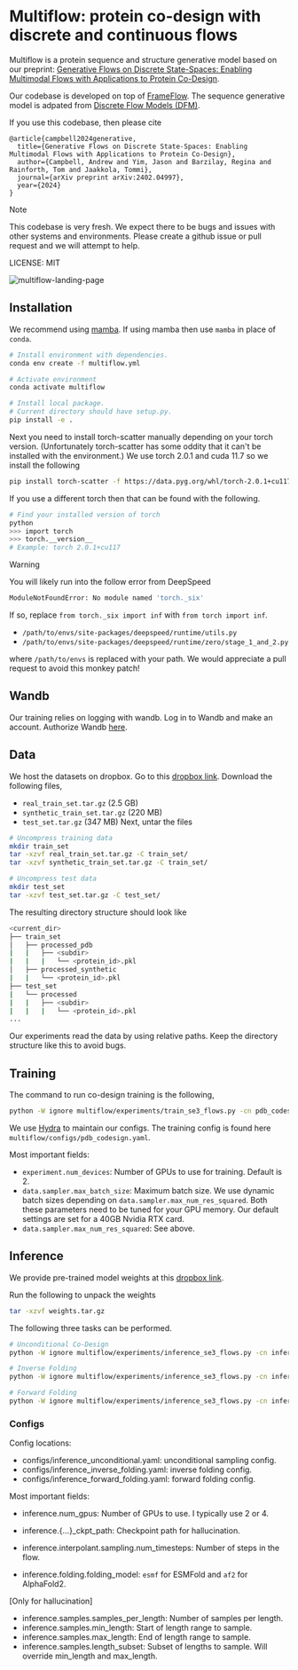 # Multiflow: protein co-design with discrete and continuous flows

Multiflow is a protein sequence and structure generative model based on our preprint: [Generative Flows on Discrete State-Spaces: Enabling Multimodal Flows with Applications to Protein Co-Design](https://arxiv.org/abs/2402.04997). 

Our codebase is developed on top of [FrameFlow](https://github.com/microsoft/frame-flow).
The sequence generative model is adpated from [Discrete Flow Models (DFM)](https://github.com/andrew-cr/discrete_flow_models).

If you use this codebase, then please cite

```
@article{campbell2024generative,
  title={Generative Flows on Discrete State-Spaces: Enabling Multimodal Flows with Applications to Protein Co-Design},
  author={Campbell, Andrew and Yim, Jason and Barzilay, Regina and Rainforth, Tom and Jaakkola, Tommi},
  journal={arXiv preprint arXiv:2402.04997},
  year={2024}
}
```

> [!NOTE]  
> This codebase is very fresh. We expect there to be bugs and issues with other systems and environments.
> Please create a github issue or pull request and we will attempt to help.

LICENSE: MIT

![multiflow-landing-page](https://github.com/jasonkyuyim/multiflow/blob/main/media/codesign.gif)

## Installation

We recommend using [mamba](https://mamba.readthedocs.io/en/latest/).
If using mamba then use `mamba` in place of `conda`.

```bash
# Install environment with dependencies.
conda env create -f multiflow.yml

# Activate environment
conda activate multiflow

# Install local package.
# Current directory should have setup.py.
pip install -e .
```

Next you need to install torch-scatter manually depending on your torch version.
(Unfortunately torch-scatter has some oddity that it can't be installed with the environment.)
We use torch 2.0.1 and cuda 11.7 so we install the following

```bash
pip install torch-scatter -f https://data.pyg.org/whl/torch-2.0.1+cu117.html
```

If you use a different torch then that can be found with the following.
```bash
# Find your installed version of torch
python
>>> import torch
>>> torch.__version__
# Example: torch 2.0.1+cu117
```

> [!WARNING]  
> You will likely run into the follow error from DeepSpeed
```bash
ModuleNotFoundError: No module named 'torch._six'
```
If so, replace `from torch._six import inf` with `from torch import inf`.
* `/path/to/envs/site-packages/deepspeed/runtime/utils.py`
* `/path/to/envs/site-packages/deepspeed/runtime/zero/stage_1_and_2.py`

where `/path/to/envs` is replaced with your path. We would appreciate a pull request to avoid this monkey patch!

## Wandb

Our training relies on logging with wandb. Log in to Wandb and make an account.
Authorize Wandb [here](https://wandb.ai/authorize).

## Data

We host the datasets on dropbox. Go to this [dropbox link](https://www.dropbox.com/scl/fo/rz4b72kjnpndcni0b80kz/h?rlkey=rk0pi3s36dszag2bggr18hhww&dl=0).
Download the following files,
* `real_train_set.tar.gz` (2.5 GB)
* `synthetic_train_set.tar.gz` (220 MB)
* `test_set.tar.gz` (347 MB)
Next, untar the files
```bash
# Uncompress training data
mkdir train_set
tar -xzvf real_train_set.tar.gz -C train_set/
tar -xzvf synthetic_train_set.tar.gz -C train_set/

# Uncompress test data
mkdir test_set
tar -xzvf test_set.tar.gz -C test_set/
```
The resulting directory structure should look like
```bash
<current_dir>
├── train_set
│   ├── processed_pdb
|   |   ├── <subdir>
|   |   |   └── <protein_id>.pkl
│   ├── processed_synthetic
|   |   └── <protein_id>.pkl
├── test_set
|   └── processed
|   |   ├── <subdir>
|   |   |   └── <protein_id>.pkl
...
```
Our experiments read the data by using relative paths. Keep the directory structure like this to avoid bugs.

## Training

The command to run co-design training is the following, 
```bash
python -W ignore multiflow/experiments/train_se3_flows.py -cn pdb_codesign
```
We use [Hydra](https://hydra.cc/) to maintain our configs. 
The training config is found here `multiflow/configs/pdb_codesign.yaml`.

Most important fields:
* `experiment.num_devices`: Number of GPUs to use for training. Default is 2.
* `data.sampler.max_batch_size`: Maximum batch size. We use dynamic batch sizes depending on `data.sampler.max_num_res_squared`. Both these parameters need to be tuned for your GPU memory. Our default settings are set for a 40GB Nvidia RTX card.
* `data.sampler.max_num_res_squared`: See above.


## Inference

We provide pre-trained model weights at this [dropbox link](https://www.dropbox.com/scl/fo/rz4b72kjnpndcni0b80kz/h?rlkey=rk0pi3s36dszag2bggr18hhww&dl=0).

Run the following to unpack the weights
```bash
tar -xzvf weights.tar.gz
```

The following three tasks can be performed. 
```bash
# Unconditional Co-Design
python -W ignore multiflow/experiments/inference_se3_flows.py -cn inference_unconditional

# Inverse Folding
python -W ignore multiflow/experiments/inference_se3_flows.py -cn inference_inverse_folding

# Forward Folding
python -W ignore multiflow/experiments/inference_se3_flows.py -cn inference_forward_folding
```

### Configs

Config locations:
- configs/inference_unconditional.yaml: unconditional sampling config.
- configs/inference_inverse_folding.yaml: inverse folding config.
- configs/inference_forward_folding.yaml: forward folding config.

Most important fields:
- inference.num_gpus: Number of GPUs to use. I typically use 2 or 4.

- inference.{...}_ckpt_path: Checkpoint path for hallucination.

- inference.interpolant.sampling.num_timesteps: Number of steps in the flow.

- inference.folding.folding_model: `esmf` for ESMFold and `af2` for AlphaFold2.

[Only for hallucination]
- inference.samples.samples_per_length: Number of samples per length.
- inference.samples.min_length: Start of length range to sample.
- inference.samples.max_length: End of length range to sample.
- inference.samples.length_subset: Subset of lengths to sample. Will override min_length and max_length.